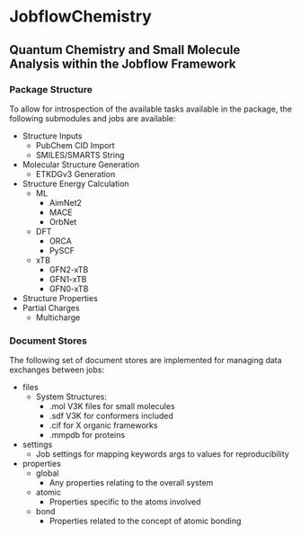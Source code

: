 # JobflowChemistry

## Quantum Chemistry and Small Molecule Analysis within the Jobflow Framework

### Package Structure

To allow for introspection of the available tasks available in the package, the following submodules and jobs are available:

- Structure Inputs
  - PubChem CID Import
  - SMILES/SMARTS String
- Molecular Structure Generation
  - ETKDGv3 Generation
- Structure Energy Calculation
  - ML
    - AimNet2
    - MACE
    - OrbNet
  - DFT
    - ORCA
    - PySCF
  - xTB
    - GFN2-xTB
    - GFN1-xTB
    - GFN0-xTB
- Structure Properties
- Partial Charges
  - Multicharge

### Document Stores

The following set of document stores are implemented for managing data exchanges between jobs:

- files
  - System Structures:
    - .mol V3K files for small molecules
    - .sdf V3K for conformers included
    - .cif for X organic frameworks
    - .mmpdb for proteins
- settings
  - Job settings for mapping keywords args to values for reproducibility
- properties
  - global
    - Any properties relating to the overall system
  - atomic
    - Properties specific to the atoms involved
  - bond
    - Properties related to the concept of atomic bonding
